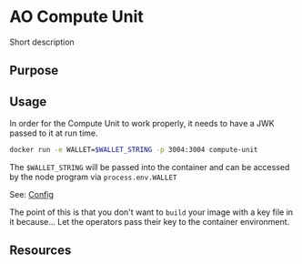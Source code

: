 # AO Compute Unit

Short description

## Purpose

## Usage

In order for the Compute Unit to work properly, it needs to have a JWK passed to it at run time.

```zsh
docker run -e WALLET=$WALLET_STRING -p 3004:3004 compute-unit
```

The `$WALLET_STRING` will be passed into the container and can be accessed by the node program via `process.env.WALLET`

See: [Config](./src/config.js)

The point of this is that you don't want to `build` your image with a key file in it because...  Let the operators pass their key to the container environment.

## Resources